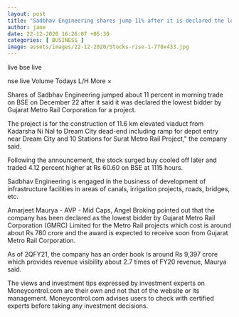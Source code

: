 ```yaml
---
layout: post
title: "Sadbhav Engineering shares jump 11% after it is declared the lowest bidder by Gujarat Metro Rail Corporation"
author: jane 
date: 22-12-2020 16:26:07 +05:30 
categories: [ BUSINESS ] 
image: assets/images/22-12-2020/Stocks-rise-1-770x433.jpg
---
```

live bse live

nse live Volume Todays L/H More ×

Shares of Sadbhav Engineering jumped about 11 percent in morning trade on BSE on December 22 after it said it was declared the lowest bidder by Gujarat Metro Rail Corporation for a project.

The project is for the construction of 11.6 km elevated viaduct from Kadarsha Ni Nal to Dream City dead-end including ramp for depot entry near Dream City and 10 Stations for Surat Metro Rail Project," the company said.

Following the announcement, the stock surged buy cooled off later and traded 4.12 percent higher at Rs 60.60 on BSE at 1115 hours.

Sadbhav Engineering is engaged in the business of development of infrastructure facilities in areas of canals, irrigation projects, roads, bridges, etc.

Amarjeet Maurya - AVP - Mid Caps, Angel Broking pointed out that the company has been declared as the lowest bidder by Gujarat Metro Rail Corporation (GMRC) Limited for the Metro Rail projects which cost is around about Rs 780 crore and the award is expected to receive soon from Gujarat Metro Rail Corporation.

As of 2QFY21, the company has an order book Is around Rs 9,397 crore which provides revenue visibility about 2.7 times of FY20 revenue, Maurya said.

The views and investment tips expressed by investment experts on Moneycontrol.com are their own and not that of the website or its management. Moneycontrol.com advises users to check with certified experts before taking any investment decisions.